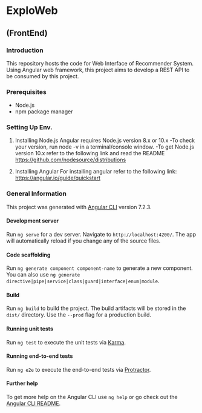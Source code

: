 # ExploWeb
## (FrontEnd)

### Introduction
This repository hosts the code for Web Interface of Recommender System. Using Angular web framework, this project aims to develop a REST API to be consumed by this project.

### Prerequisites
- Node.js
- npm package manager

### Setting Up Env.

1. Installing Node.js
    Angular requires Node.js version 8.x or 10.x
    -To check your version, run node -v in a terminal/console window.
    -To get Node.js version 10.x refer to the following link and read the README
        <https://github.com/nodesource/distributions>

2. Installing Angular
    For installing angular refer to the following link:
        <https://angular.io/guide/quickstart>

### General Information 

This project was generated with [Angular CLI](https://github.com/angular/angular-cli) version 7.2.3.

#### Development server

Run `ng serve` for a dev server. Navigate to `http://localhost:4200/`. The app will automatically reload if you change any of the source files.

#### Code scaffolding

Run `ng generate component component-name` to generate a new component. You can also use `ng generate directive|pipe|service|class|guard|interface|enum|module`.

#### Build

Run `ng build` to build the project. The build artifacts will be stored in the `dist/` directory. Use the `--prod` flag for a production build.

#### Running unit tests

Run `ng test` to execute the unit tests via [Karma](https://karma-runner.github.io).

#### Running end-to-end tests

Run `ng e2e` to execute the end-to-end tests via [Protractor](http://www.protractortest.org/).

#### Further help

To get more help on the Angular CLI use `ng help` or go check out the [Angular CLI README](https://github.com/angular/angular-cli/blob/master/README.md).
